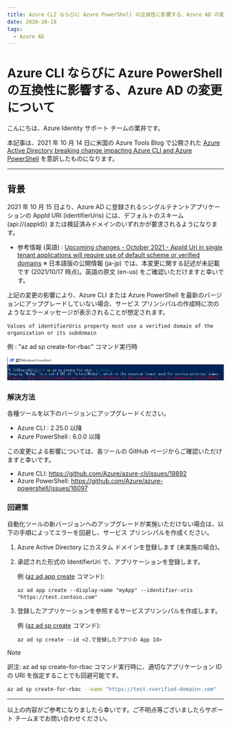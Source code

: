 ```yaml
---
title: Azure CLI ならびに Azure PowerShell の互換性に影響する、Azure AD の変更について
date: 2020-10-18
tags:
  - Azure AD
---
```

# Azure CLI ならびに Azure PowerShell の互換性に影響する、Azure AD の変更について

こんにちは、Azure Identity サポート チームの栗井です。

本記事は、2021 年 10 月 14 日に米国の Azure Tools Blog で公開された [Azure Active Directory breaking change impacting Azure CLI and Azure PowerShell](https://techcommunity.microsoft.com/t5/azure-tools/azure-active-directory-breaking-change-impacting-azure-cli-and/ba-p/2848388) を意訳したものになります。

---

## 背景

2021 年 10 月 15 日より、Azure AD に登録されるシングルテナントアプリケーションの AppId URI (identifierUris) には、デフォルトのスキーム (api://{appId}) または検証済みドメインのいずれかが要求されるようになります。

- 参考情報 (英語) : [Upcoming changes - October 2021 - AppId Uri in single tenant applications will require use of default scheme or verified domains](https://docs.microsoft.com/en-us/azure/active-directory/develop/reference-breaking-changes#appid-uri-in-single-tenant-applications-will-require-use-of-default-scheme-or-verified-domains)
  ※ 日本語版の公開情報 (ja-jp) では、本変更に関する記述が未記載です (2021/10/17 時点)。英語の原文 (en-us) をご確認いただけますと幸いです。


上記の変更の影響により、Azure CLI または Azure PowerShell を最新のバージョンにアップグレードしていない場合、サービス プリンシパルの作成時に次のようなエラーメッセージが表示されることが想定されます。

```
Values of identifierUris property must use a verified domain of the organization or its subdomain
```

例 : "az ad sp create-for-rbac" コマンド実行時

![該当画面](./AAD-changes-impacting-AzureCLI-AzurePS/PS.png)


### 解決方法
各種ツールを以下のバージョンにアップグレードください。

- Azure CLI : 2.25.0 以降
- Azure PowerShell : 6.0.0 以降

この変更による影響については、各ツールの GitHub ページからご確認いただけますと幸いです。
- Azure CLI: https://github.com/Azure/azure-cli/issues/19892
- Azure PowerShell: https://github.com/Azure/azure-powershell/issues/16097


### 回避策
自動化ツールの新バージョンへのアップグレードが実施いただけない場合は、以下の手順によってエラーを回避し、サービス プリンシパルを作成ください。

1. Azure Active Directory にカスタム ドメインを登録します (未実施の場合)。
2. 承認された形式の IdentifierUri で、アプリケーションを登録します。

    例 ([az ad app create](https://docs.microsoft.com/ja-jp/cli/azure/ad/app?view=azure-cli-latest#az_ad_app_create) コマンド):
    ```
    az ad app create --display-name "myApp" --identifier-uris "https://test.contoso.com"
    ```

3. 登録したアプリケーションを参照するサービスプリンシパルを作成します。

    例 ([az ad sp create](https://docs.microsoft.com/ja-jp/cli/azure/ad/sp?view=azure-cli-latest#az_ad_sp_create) コマンド):
    ```
    az ad sp create --id <2.で登録したアプリの App Id>
    ```

> [!NOTE]
> 訳注: az ad sp create-for-rbac コマンド実行時に、適切なアプリケーション ID の URI を指定することでも回避可能です。
> ```sh
> az ad sp create-for-rbac --name "https://test.<verified-domain>.com"
> ```
---

以上の内容がご参考になりましたら幸いです。ご不明点等ございましたらサポート チームまでお問い合わせください。
